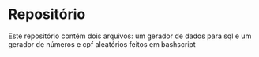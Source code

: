 # Repositório
<p>Este repositório contém dois arquivos: um gerador de dados para sql e um gerador de números e cpf aleatórios feitos em bashscript</p>

